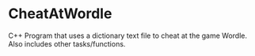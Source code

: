 # CheatAtWordle
 C++ Program that uses a dictionary text file to cheat at the game Wordle. Also includes other tasks/functions.
